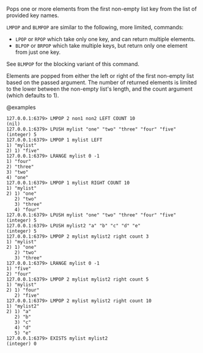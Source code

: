 Pops one or more elements from the first non-empty list key from the list of provided key names.

`LMPOP` and `BLMPOP` are similar to the following, more limited, commands:

- `LPOP` or `RPOP` which take only one key, and can return multiple elements.
- `BLPOP` or `BRPOP` which take multiple keys, but return only one element from just one key.

See `BLMPOP` for the blocking variant of this command.

Elements are popped from either the left or right of the first non-empty list based on the passed argument.
The number of returned elements is limited to the lower between the non-empty list's length, and the count argument (which defaults to 1).

@examples

```valkey-cli
127.0.0.1:6379> LMPOP 2 non1 non2 LEFT COUNT 10
(nil)
127.0.0.1:6379> LPUSH mylist "one" "two" "three" "four" "five"
(integer) 5
127.0.0.1:6379> LMPOP 1 mylist LEFT
1) "mylist"
2) 1) "five"
127.0.0.1:6379> LRANGE mylist 0 -1
1) "four"
2) "three"
3) "two"
4) "one"
127.0.0.1:6379> LMPOP 1 mylist RIGHT COUNT 10
1) "mylist"
2) 1) "one"
   2) "two"
   3) "three"
   4) "four"
127.0.0.1:6379> LPUSH mylist "one" "two" "three" "four" "five"
(integer) 5
127.0.0.1:6379> LPUSH mylist2 "a" "b" "c" "d" "e"
(integer) 5
127.0.0.1:6379> LMPOP 2 mylist mylist2 right count 3
1) "mylist"
2) 1) "one"
   2) "two"
   3) "three"
127.0.0.1:6379> LRANGE mylist 0 -1
1) "five"
2) "four"
127.0.0.1:6379> LMPOP 2 mylist mylist2 right count 5
1) "mylist"
2) 1) "four"
   2) "five"
127.0.0.1:6379> LMPOP 2 mylist mylist2 right count 10
1) "mylist2"
2) 1) "a"
   2) "b"
   3) "c"
   4) "d"
   5) "e"
127.0.0.1:6379> EXISTS mylist mylist2
(integer) 0
```
